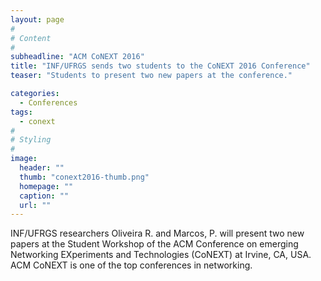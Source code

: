 ```yaml
---
layout: page
#
# Content
#
subheadline: "ACM CoNEXT 2016"
title: "INF/UFRGS sends two students to the CoNEXT 2016 Conference"
teaser: "Students to present two new papers at the conference."

categories:
  - Conferences
tags:
  - conext
#
# Styling
#
image:
  header: ""
  thumb: "conext2016-thumb.png"
  homepage: ""
  caption: ""
  url: ""
---
```


INF/UFRGS researchers Oliveira R. and Marcos, P. will present two new papers at the Student
Workshop of the ACM Conference on emerging Networking EXperiments and Technologies (CoNEXT) at Irvine, CA, USA.
ACM CoNEXT is one of the top conferences in networking.
